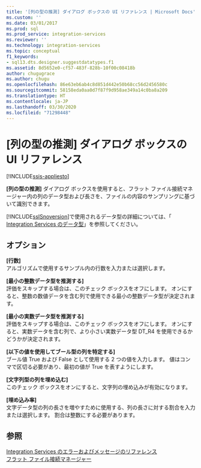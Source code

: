 ```yaml
---
title: '[列の型の推測] ダイアログ ボックスの UI リファレンス | Microsoft Docs'
ms.custom: ''
ms.date: 03/01/2017
ms.prod: sql
ms.prod_service: integration-services
ms.reviewer: ''
ms.technology: integration-services
ms.topic: conceptual
f1_keywords:
- sql13.dts.designer.suggestdatatypes.f1
ms.assetid: 8d5652e0-cf57-483f-828b-10f00c08418b
author: chugugrace
ms.author: chugu
ms.openlocfilehash: 86e63eb6ab4c8d851d442e50b68cc56d2456580c
ms.sourcegitcommit: 58158eda0aa0d7f87f9d958ae349a14c0ba8a209
ms.translationtype: HT
ms.contentlocale: ja-JP
ms.lasthandoff: 03/30/2020
ms.locfileid: "71298448"
---
```

# <a name="suggest-column-types-dialog-box-ui-reference"></a>[列の型の推測] ダイアログ ボックスの UI リファレンス

[!INCLUDE[ssis-appliesto](../../includes/ssis-appliesto-ssvrpluslinux-asdb-asdw-xxx.md)]


  **[列の型の推測]** ダイアログ ボックスを使用すると、フラット ファイル接続マネージャー内の列のデータ型および長さを、ファイルの内容のサンプリングに基づいて識別できます。  
  
 [!INCLUDE[ssISnoversion](../../includes/ssisnoversion-md.md)]で使用されるデータ型の詳細については、「 [Integration Services のデータ型](../../integration-services/data-flow/integration-services-data-types.md)」を参照してください。  
  
## <a name="options"></a>オプション  
 **[行数]**  
 アルゴリズムで使用するサンプル内の行数を入力または選択します。  
  
 **[最小の整数データ型を推測する]**  
 評価をスキップする場合は、このチェック ボックスをオフにします。 オンにすると、整数の数値データを含む列で使用できる最小の整数データ型が決定されます。  
  
 **[最小の実数データ型を推測する]**  
 評価をスキップする場合は、このチェック ボックスをオフにします。 オンにすると、実数データを含む列で、より小さい実数データ型 DT_R4 を使用できるかどうかが決定されます。  
  
 **[以下の値を使用してブール型の列を特定する]**  
 ブール値 True および False として使用する 2 つの値を入力します。 値はコンマで区切る必要があり、最初の値が True を表すようにします。  
  
 **[文字列型の列を埋め込む]**  
 このチェック ボックスをオンにすると、文字列の埋め込みが有効になります。  
  
 **[埋め込み率]**  
 文字データ型の列の長さを増やすために使用する、列の長さに対する割合を入力または選択します。 割合は整数にする必要があります。  
  
## <a name="see-also"></a>参照  
 [Integration Services のエラーおよびメッセージのリファレンス](../../integration-services/integration-services-error-and-message-reference.md)   
 [フラット ファイル接続マネージャー](../../integration-services/connection-manager/flat-file-connection-manager.md)  
  
  
